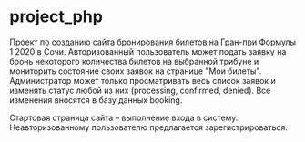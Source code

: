 # project_php

Проект по созданию сайта бронирования билетов на Гран-при Формулы 1 2020 в Сочи.
Авторизованный пользователь может подать заявку на бронь некоторого количества билетов на выбранной трибуне и мониторить состояние своих заявок на странице "Мои билеты".
Администратор может только просматривать весь список заявок и изменять статус любой из них (processing, confirmed, denied).
Все изменения вносятся в базу данных booking.

Стартовая страница сайта – выполнение входа в систему. Неавторизованному пользователю предлагается зарегистрироваться.

